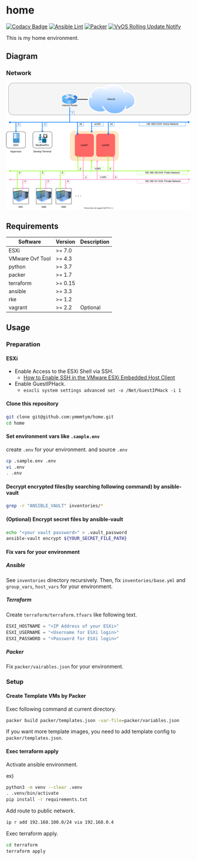 # home

[![Codacy Badge](https://app.codacy.com/project/badge/Grade/3fd9480b4f45452e9ffedfa32e980e5b)](https://www.codacy.com/gh/ymmmtym/home/dashboard?utm_source=github.com&amp;utm_medium=referral&amp;utm_content=ymmmtym/home&amp;utm_campaign=Badge_Grade)
[![Ansible Lint](https://github.com/ymmmtym/home/actions/workflows/ansible.yml/badge.svg)](https://github.com/ymmmtym/home/actions/workflows/ansible.yml)
[![Packer](https://github.com/ymmmtym/home/actions/workflows/packer.yml/badge.svg)](https://github.com/ymmmtym/home/actions/workflows/packer.yml)
[![VyOS Rolling Update Notify](https://github.com/ymmmtym/home/actions/workflows/vyos-rolling-update-notify.yml/badge.svg)](https://github.com/ymmmtym/home/actions/workflows/vyos-rolling-update-notify.yml)

This is my home environment.

## Diagram

### Network

![home](./img/home.dio.svg)

## Requirements

| Software        | Version | Description |
| --------------- | ------- | ----------- |
| ESXi            | >= 7.0  |             |
| VMware Ovf Tool | >= 4.3  |             |
| python          | >= 3.7  |             |
| packer          | >= 1.7  |             |
| terraform       | >= 0.15 |             |
| ansible         | >= 3.3  |             |
| rke             | >= 1.2  |             |
| vagrant         | >= 2.2  | Optional    |

## Usage

### Preparation

#### ESXi

- Enable Access to the ESXi Shell via SSH.
  - [How to Enable SSH in the VMware ESXi Embedded Host Client](https://blog.macstadium.com/blog/how-to-enable-ssh-in-the-vmware-esxi-embedded-host-client)
- Enable GuestIPHack.
  - `esxcli system settings advanced set -o /Net/GuestIPHack -i 1`

#### Clone this repository

```bash
git clone git@github.com:ymmmtym/home.git
cd home
```

#### Set environment vars like `.sample.env`

create `.env` for your environment.
and source `.env`

```bash
cp .sample.env .env
vi .env
. .env
```

#### Decrypt encrypted files(by searching following command) by ansible-vault

```bash
grep -r "ANSIBLE_VAULT" inventories/*
```

#### (Optional) Encrypt secret files by ansible-vault

```bash
echo "<your vault password>" > .vault_password
ansible-vault encrypt ${YOUR_SECRET_FILE_PATH}
```

#### Fix vars for your environment

##### Ansible

See `inventories` directory recursively.
Then, fix `inventories/base.yml` and `group_vars`, `host_vars` for your environment.

##### Terraform

Create `terraform/terraform.tfvars` like following text.

```terraform.tfvars
ESXI_HOSTNAME = "<IP Address of your ESXi>"
ESXI_USERNAME = "<Username for ESXi login>"
ESXI_PASSWORD = "<Password for ESXi login>"
```

##### Packer

Fix `packer/vairables.json` for your environment.

### Setup

#### Create Template VMs by Packer

Exec following command at current directory.

```bash
packer build packer/templates.json -var-file=packer/variables.json
```

If you want more template images, you need to add template config to `packer/templates.json`.

#### Exec terraform apply

Activate ansible environment.

ex)

```bash
python3 -m venv --clear .venv
. .venv/bin/activate
pip install -r requirements.txt
```

Add route to public network.

```bash
ip r add 192.168.100.0/24 via 192.168.0.4
```

Exec terraform apply.

```bash
cd terraform
terraform apply
```
